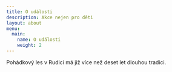 ```yaml
---
title: O události
description: Akce nejen pro děti
layout: about
menu:
  main:
    name: O události
    weight: 2
---
```


Pohádkový les v Rudici má již více než deset let dlouhou tradici.